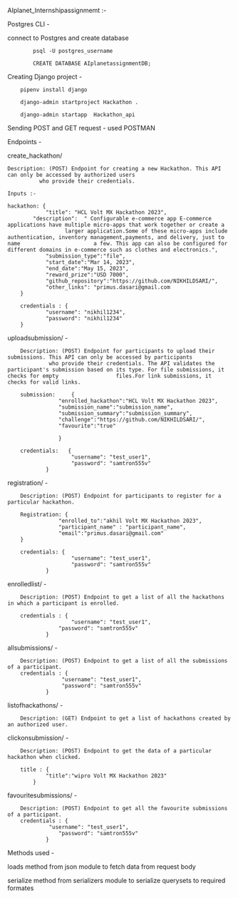 AIplanet_Internshipassignmemt :-

Postgres CLI -

connect to Postgres and create database

			psql -U postgres_username 
    
 			CREATE DATABASE AIplanetassignmentDB;
    
Creating Django project -

		pipenv install django

		django-admin startproject Hackathon .

		django-admin startapp  Hackathon_api
	
Sending POST and GET request - used POSTMAN
    
Endpoints -

 create_hackathon/  
 	
	Description: (POST) Endpoint for creating a new Hackathon. This API can only be accessed by authorized users
		      who provide their credentials.
	
	Inputs :-
	
	hackathon: {
    			"title": "HCL Volt MX Hackathon 2023",
  			"description":  " Configurable e-commerce app E-commerce applications have multiple micro-apps that work together or create a 
   			          larger application.Some of these micro-apps include authentication, inventory management,payments, and delivery, just to name				          a few. This app can also be configured for different domains in e-commerce such as clothes and electronics.",
    			"submission_type":"file",
    			"start_date":"Mar 14, 2023",
    			"end_date":"May 15, 2023",
    			"reward_prize":"USD 7000",
    			"github_repository":"https://github.com/NIKHILDSARI/",
    			"other_links": "primus.dasari@gmail.com
    	}
	
    	credentials : {
    			"username": "nikhil1234",
    			"password": "nikhil1234"
		}



 uploadsubmission/ - 


		Description: (POST) Endpoint for participants to upload their submissions. This API can only be accessed by participants
 			     who provide their credentials. The API validates the participant's submission based on its type. For file submissions, it checks for empty 			     files.For link submissions, it checks for valid links.
			  
		submission:  	{
   					"enrolled_hackathon":"HCL Volt MX Hackathon 2023",
					"submission_name":"submission_name",
					"submission_summary":"submission_summary",
					"challenge":"https://github.com/NIKHILDSARI/",
					"favourite":"true"
        
        			}
				
		credentials:   {
    					"username": "test_user1",
    					"password": "samtron555v"
				}


registration/ - 

		Description: (POST) Endpoint for participants to register for a particular hackathon.
		
		Registration: {
					"enrolled_to":"akhil Volt MX Hackathon 2023",
					"participant_name" : "participant_name",	
					"email":"primus.dasari@gmail.com"
		}
		
		credentials: {
    					"username": "test_user1",
    					"password": "samtron555v"
				}


enrolledlist/ - 

		Description: (POST) Endpoint to get a list of all the hackathons in which a participant is enrolled.
		
		credentials : {
    					"username": "test_user1",
   				 	"password": "samtron555v"
				}
				
				
allsubmissions/ - 

		Description: (POST) Endpoint to get a list of all the submissions of a participant.
		credentials : {
   					 "username": "test_user1",
   					 "password": "samtron555v"
				}

 listofhackathons/ - 
 
 		Description: (GET) Endpoint to get a list of hackathons created by an authorized user.
		
		
 clickonsubmission/ - 
 
 		Description: (POST) Endpoint to get the data of a particular hackathon when clicked.
		
		title : {
				"title":"wipro Volt MX Hackathon 2023"
			}

favouritesubmissions/ - 

		Description: (POST) Endpoint to get all the favourite submissions of a participant.
		credentials : {
   				 "username": "test_user1",
    				"password": "samtron555v"
				}

Methods used -

loads method from json module to fetch data from request body

serialize method from serializers module to serialize querysets to required formates

